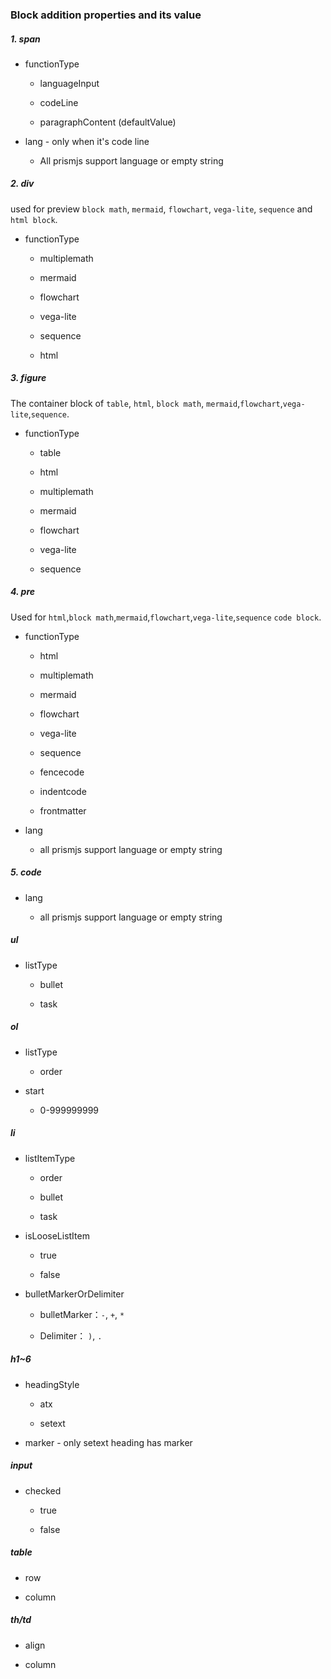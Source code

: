 ### Block addition properties and its value

##### 1. span

- functionType
  
  - languageInput
  
  - codeLine
  
  - paragraphContent (defaultValue)

- lang - only when it's code line
  
  - All prismjs support language or empty string

##### 2. div

used for preview `block math`, `mermaid`, `flowchart`, `vega-lite`, `sequence` and `html block`.

- functionType
  
  - multiplemath
  
  - mermaid
  
  - flowchart
  
  - vega-lite
  
  - sequence
  
  - html

##### 3. figure

The container block of `table`, `html`, `block math`, `mermaid`,`flowchart`,`vega-lite`,`sequence`.

- functionType
  
  - table
  
  - html
  
  - multiplemath
  
  - mermaid
  
  - flowchart
  
  - vega-lite
  
  - sequence

##### 4. pre

Used for `html`,`block math`,`mermaid`,`flowchart`,`vega-lite`,`sequence` `code block`.

- functionType
  
  - html
  
  - multiplemath
  
  - mermaid
  
  - flowchart
  
  - vega-lite
  
  - sequence
  
  - fencecode
  
  - indentcode

  - frontmatter

- lang
  
  - all prismjs support language or empty string

##### 5. code

- lang
  
  - all prismjs support language or empty string

##### ul

- listType
  
  - bullet
  
  - task

##### ol

- listType
  
  - order

- start
  
  - 0-999999999

##### li

- listItemType
  
  - order
  
  - bullet
  
  - task

- isLooseListItem
  
  - true
  
  - false

- bulletMarkerOrDelimiter
  
  - bulletMarker：`-`, `+`, `*`
  
  - Delimiter：  `)`, `.`

##### h1~6

- headingStyle
  
  - atx
  
  - setext

- marker - only setext heading has marker

##### input

- checked
  
  - true
  
  - false

##### table

- row

- column

##### th/td

- align

- column
